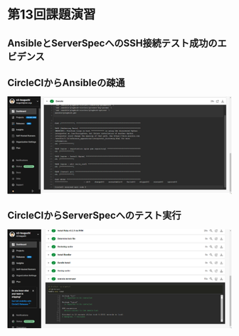 # 第13回課題演習
## AnsibleとServerSpecへのSSH接続テスト成功のエビデンス
## CircleCIからAnsibleの疎通
![](images/2024-02-28_20h51_05.png)
## CircleCIからServerSpecへのテスト実行
![](images/2024-04-03_14h54_09.png)

### 
